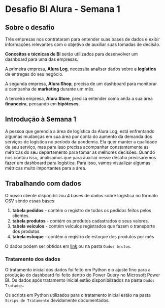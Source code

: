 # Desafio BI Alura - Semana 1

## Sobre o desafio

Três empresas nos contrataram para entender suas bases de dados e exibir informações relevantes com o objetivo de auxiliar suas tomadas de decisão.

**Conceitos e técnicas de BI** serão utilizados para desenvolver um dashboard para uma das empresas.

A primeira empresa, **Alura Log**, necessita analisar dados sobre a **logística** de entregas do seu negócio.

A segunda empresa, **Alura Shop**, precisa de um dashboard para monitorar a campanha de **marketing** durante um mês.

A terceira empresa, **Alura Store**, precisa entender como anda a sua área **financeira**, pensando em **hipóteses**.

## Introdução à Semana 1

A pessoa que gerencia a área de logística da Alura Log, está enfrentando algumas mudanças em sua área por conta do aumento da demanda dos serviços de logística no período da pandemia. Ela quer manter a qualidade de seu serviço, mas para isso precisa acompanhar constantemente as métricas do seu departamento para tomar as melhores decisões. Quando nos contou isso, analisamos que para auxiliar nesse desafio precisaremos fazer um dashboard para logística. Para isso, vamos visualizar algumas métricas muito importantes para a área.

## Trabalhando com dados

O nosso cliente disponibilizou 4 bases de dados sobre logística no formato CSV sendo essas bases:

1. **tabela pedidos** - contém o registro de todos os pedidos feitos pelos clientes.
2. **tabela produtos** - contém os produtos cadastrados e seus valores.
3. **tabela veículos** - contém veículos registrados que fazem o transporte dos produtos
4. **tabela estoque** - contém o registro de estoque dos produtos por mês

O dados podem ser obtidos em [link](https://drive.google.com/drive/folders/1saKsmnW4FvOw_MRG363pNEYFbFpGw5hf?usp=sharing) ou na pasta `Dados brutos`.

### Tratamento dos dados

O tratamento inicial dos dados foi feito em Python e o ajuste fino para a produção do dashboard foi feito dentro do Power Query no Microsoft Power BI.
Os dados após tratamento inicial estão disponibilzados na pasta `Dados Tratados`.

Os scripts em Python utilizados para o tratamento inicial estão na pasta `Scrips de Tratamento` devidamente documentados.
